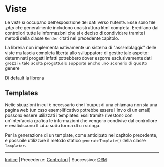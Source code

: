# Viste

Le viste si occupano dell'esposizione dei dati verso l'utente. Esse sono file *.php* che generalmente includono una struttura html completa. Ereditano dai controllori tutte le informazioni che si è deciso di condividere tramite i metodi della classe `Render` citati nel precedente capitolo.

La libreria non implementa nativamente un sistema di "assemblaggio" delle viste ma lascia completa libertà allo sviluppatore di gestire tale aspetto: determinati progetti infatti potrebbero dover esporre esclusivamente dati grezzi e tale scelta progettuale supporta anche uno scenario di questo genere.

Di default la libreria 

## Templates

Nelle situazioni in cui è necessario che l'output di una chiamata non sia una pagina web (un caso esemplificativo potrebbe essere l'invio di un email) possono essere utilizzati i templates: essi tramite rivestono con un'interfaccia grafica le informazioni che vengono condivise dal controllore e restituiscono il tutto sotto forma di un  stringa.

Per la generazione di un template, come anticipato nel capitolo precedente, è possibile utilizzare il metodo statico `generateTemplate()` della classe `Templater`.

* * *

[Indice](INDEX.md) | Precedente: [Controllori](CONTROLLERS.md) | Successivo: [ORM](ORM.md)
